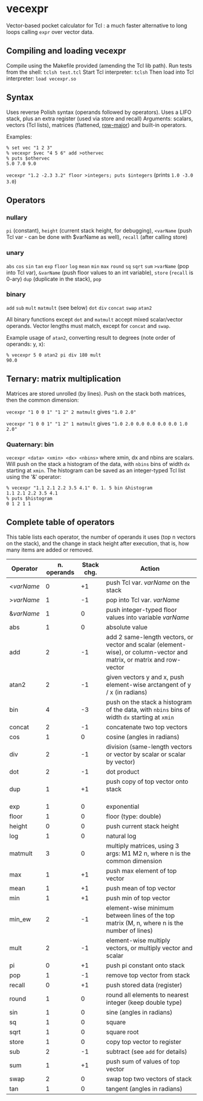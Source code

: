 # vecexpr
Vector-based pocket calculator for Tcl : a much faster alternative to long loops calling `expr` over vector data.

## Compiling and loading vecexpr

Compile using the Makefile provided (amending the Tcl lib path).
Run tests from the shell: `tclsh test.tcl`
Start Tcl interpreter: `tclsh`
Then load into Tcl interpreter: `load vecexpr.so`

## Syntax

Uses reverse Polish syntax (operands followed by operators).
Uses a LIFO stack, plus an extra register (used via store and recall)
Arguments: scalars, vectors (Tcl lists), matrices (flattened, [row-major](https://en.wikipedia.org/wiki/Row-_and_column-major_order)) and built-in operators.

Examples:

```
% set vec "1 2 3"
% vecexpr $vec "4 5 6" add >othervec
% puts $othervec
5.0 7.0 9.0
```

`vecexpr "1.2 -2.3 3.2" floor >integers; puts $integers` 
(prints `1.0 -3.0 3.0`)

## Operators

### nullary
`pi` (constant), `height` (current stack height, for debugging), `<varName` (push Tcl var - can be done with $varName as well), `recall` (after calling store)

### unary
`abs` `cos` `sin` `tan` `exp` `floor` `log` `mean` `min` `max` `round` `sq` `sqrt` `sum` `>varName` (pop into Tcl var), `&varName` (push floor values to an int variable), `store` (`recall` is 0-ary) `dup` (duplicate in the stack), `pop`

### binary
`add` `sub` `mult` `matmult` (see below) `dot` `div` `concat` `swap` `atan2`

All binary functions except `dot` and `matmult` accept mixed scalar/vector operands.
Vector lengths must match, except for `concat` and `swap`.

Example usage of `atan2`, converting result to degrees (note order of operands: y, x):
```
% vecexpr 5 0 atan2 pi div 180 mult
90.0
```

## Ternary: matrix multiplication
Matrices are stored unrolled (by lines).
Push on the stack both matrices, then the common dimension:

`vecexpr "1 0 0 1" "1 2" 2 matmult`   gives  `"1.0 2.0"`

`vecexpr "1 0 0 1" "1 2" 1 matmult`   gives  `"1.0 2.0 0.0 0.0 0.0 0.0 1.0 2.0"`

### Quaternary: bin

`vecexpr <data> <xmin> <dx> <nbins>`
where xmin, dx and nbins are scalars. Will push on the stack a histogram of the data, with `nbins` bins of width `dx` starting at `xmin`. 
The histogram can be saved as an integer-typed Tcl list using the '&' operator:
```
% vecexpr "1.1 2.1 2.2 3.5 4.1" 0. 1. 5 bin &histogram
1.1 2.1 2.2 3.5 4.1
% puts $histogram
0 1 2 1 1
```

## Complete table of operators
This table lists each operator, the number of operands it uses (top n vectors on the stack), and the change in stack height after execution, that is, how many items are added or removed.

| Operator | n. operands | Stack chg. | Action                                                                                                                |
|----------|-------------|------------|-----------------------------------------------------------------------------------------------------------------------|
| <*varName* | 0         | +1         | push Tcl var. *varName* on the stack                                                                                  |
| >*varName* | 1         | -1         | pop into Tcl var. *varName*                                                                                           |
| &*varName* | 1         | 0          | push integer-typed floor values into variable *varName*                                                               |
| abs      | 1           | 0          | absolute value                                                                                                        |
| add      | 2           | -1         | add 2 same-length vectors, or vector and scalar (element-wise), or column-vector and matrix, or matrix and row-vector |
| atan2    | 2           | -1         | given vectors y and x, push element-wise arctangent of y / x (in radians)                                             |
| bin      | 4           | -3         | push on the stack a histogram of the data, with `nbins` bins of width `dx` starting at `xmin`                         |
| concat   | 2           | -1         | concatenate two top vectors                                                                                           |
| cos      | 1           | 0          | cosine (angles in radians)                                                                                            |
| div      | 2           | -1         | division (same-length vectors or vector by scalar or scalar by vector)                                                |
| dot      | 2           | -1         | dot product                                                                                                           |
| dup      | 1           | +1         | push copy of top vector onto stack                                                                                    |
| exp      | 1           | 0          | exponential                                                                                                           |
| floor    | 1           | 0          | floor (type: double)                                                                                                  |
| height   | 0           | 0          | push current stack height                                                                                             |
| log      | 1           | 0          | natural log                                                                                                           |
| matmult  | 3           | 0          | multiply matrices, using 3 args: M1 M2 n, where n is the common dimension                                             |
| max      | 1           | +1         | push max element of top vector                                                                                        |
| mean     | 1           | +1         | push mean of top vector                                                                                               |
| min      | 1           | +1         | push min of top vector                                                                                                |
| min_ew   | 2           | -1         | element-wise minimum between lines of the top matrix (M, n, where n is the number of lines)                           |
| mult     | 2           | -1         | element-wise multiply vectors, or multiply vector and scalar                                                          |
| pi       | 0           | +1         | push pi constant onto stack                                                                                           |
| pop      | 1           | -1         | remove top vector from stack                                                                                          |
| recall   | 0           | +1         | push stored data (register)                                                                                           |
| round    | 1           | 0          | round all elements to nearest integer (keep double type)                                                              |
| sin      | 1           | 0          | sine (angles in radians)                                                                                              |
| sq       | 1           | 0          | square                                                                                                                |
| sqrt     | 1           | 0          | square root                                                                                                           |
| store    | 1           | 0          | copy top vector to register                                                                                           |
| sub      | 2           | -1         | subtract (see `add` for details)                                                                                      |
| sum      | 1           | +1         | push sum of values of top vector                                                                                      |
| swap     | 2           | 0          | swap top two vectors of stack                                                                                         |
| tan      | 1           | 0          | tangent (angles in radians)                                                                                           |
